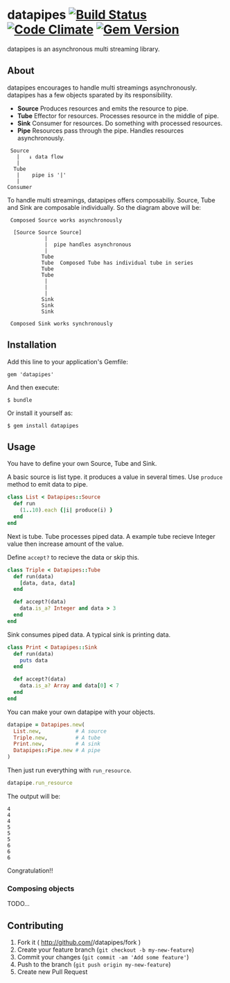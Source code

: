 datapipes [![Build Status](https://travis-ci.org/taiki45/datapipes.svg?branch=master)](https://travis-ci.org/taiki45/datapipes) [![Code Climate](https://codeclimate.com/github/taiki45/datapipes.png)](https://codeclimate.com/github/taiki45/datapipes) [![Gem Version](https://badge.fury.io/rb/datapipes.svg)](http://badge.fury.io/rb/datapipes)
=========
datapipes is an asynchronous multi streaming library.

## About
datapipes encourages to handle multi streamings asynchronously. datapipes has
a few objects sparated by its responsibility.

- __Source__ Produces resources and emits the resource to pipe.
- __Tube__ Effector for resources. Processes resource in the middle of pipe.
- __Sink__ Consumer for resources. Do something with processed resources.
- __Pipe__ Resources pass through the pipe. Handles resources asynchronously.

```
 Source
   |   ↓ data flow
   |
  Tube
   |    pipe is '|'
   |
Consumer
```

To handle multi streamings, datapipes offers composabiliy. Source, Tube and Sink
are composable individually. So the diagram above will be:

```
 Composed Source works asynchronously

  [Source Source Source]
            |
            |  pipe handles asynchronous
            |
           Tube
           Tube  Composed Tube has individual tube in series
           Tube
           Tube
            |
            |
            |
           Sink
           Sink
           Sink

 Composed Sink works synchronously
```

## Installation

Add this line to your application's Gemfile:

    gem 'datapipes'

And then execute:

    $ bundle

Or install it yourself as:

    $ gem install datapipes

## Usage
You have to define your own Source, Tube and Sink.

A basic source is list type. it produces a value in several times.
Use `produce` method to emit data to pipe.

```ruby
class List < Datapipes::Source
  def run
    (1..10).each {|i| produce(i) }
  end
end
```

Next is tube. Tube processes piped data. A example tube recieve
Integer value then increase amount of the value.

Define `accept?` to recieve the data or skip this.

```ruby
class Triple < Datapipes::Tube
  def run(data)
    [data, data, data]
  end

  def accept?(data)
    data.is_a? Integer and data > 3
  end
end
```

Sink consumes piped data. A typical sink is printing data.

```ruby
class Print < Datapipes::Sink
  def run(data)
    puts data
  end

  def accept?(data)
    data.is_a? Array and data[0] < 7
  end
end
```

You can make your own datapipe with your objects.

```ruby
datapipe = Datapipes.new(
  List.new,           # A source
  Triple.new,         # A tube
  Print.new,          # A sink
  Datapipes::Pipe.new # A pipe
)
```

Then just run everything with `run_resource`.

```ruby
datapipe.run_resource
```

The output will be:

```
4
4
4
5
5
5
6
6
6
```

Congratulation!!

### Composing objects
TODO...

## Contributing

1. Fork it ( http://github.com/<my-github-username>/datapipes/fork )
2. Create your feature branch (`git checkout -b my-new-feature`)
3. Commit your changes (`git commit -am 'Add some feature'`)
4. Push to the branch (`git push origin my-new-feature`)
5. Create new Pull Request
